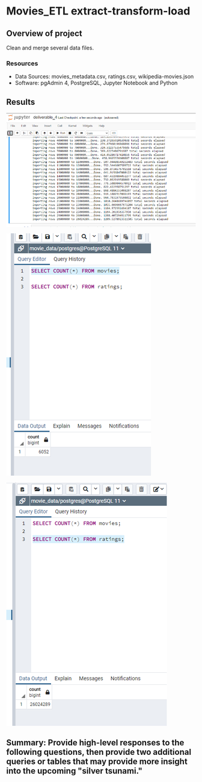 # Movies_ETL extract-transform-load

## Overview of project
Clean and merge several data files.


### Resources
* Data Sources: movies_metadata.csv, ratings.csv, wikipedia-movies.json
* Software: pgAdmin 4, PostgreSQL, Jupyter Notebook and Python

## Results

![total time elapsed](https://github.com/AndyHerron/MoviesRepo/blob/main/Resources/total_time_elapsed.png)

![movies query](https://github.com/AndyHerron/MoviesRepo/blob/main/Resources/movies_query.png)

![ratings query](https://github.com/AndyHerron/MoviesRepo/blob/main/Resources/ratings_query.png)

## Summary: Provide high-level responses to the following questions, then provide two additional queries or tables that may provide more insight into the upcoming "silver tsunami."
